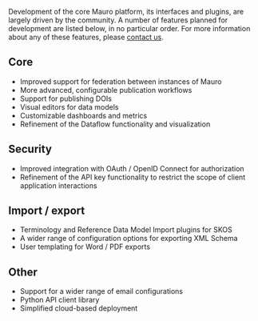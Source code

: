 Development of the core Mauro platform, its interfaces and plugins, are largely driven by the community.  A number of features planned for 
development are listed below, in no particular order. For more information about any of these features, 
please [contact us](mailto:info@metadata-catalogue.org).

## Core

- Improved support for federation between instances of Mauro
- More advanced, configurable publication workflows
- Support for publishing DOIs
- Visual editors for data models
- Customizable dashboards and metrics
- Refinement of the Dataflow functionality and visualization 

## Security

- Improved integration with OAuth / OpenID Connect for authorization
- Refinement of the API key functionality to restrict the scope of client application interactions 

## Import / export

- Terminology and Reference Data Model Import plugins for SKOS
- A wider range of configuration options for exporting XML Schema
- User templating for Word / PDF exports


## Other

- Support for a wider range of email configurations
- Python API client library
- Simplified cloud-based deployment



